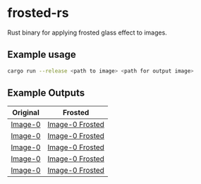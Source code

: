 # frosted-rs

Rust binary for applying frosted glass effect to images.

## Example usage

```sh
cargo run --release <path to image> <path for output image>
```

## Example Outputs

|Original|Frosted|
|:-------:|:--------:|
|[Image-0](assets/image0.jpg)|[Image-0 Frosted](assets/image0_result.jpg)|
|[Image-0](assets/image1.jpg)|[Image-0 Frosted](assets/image1_result.jpg)|
|[Image-0](assets/image2.jpg)|[Image-0 Frosted](assets/image2_result.jpg)|
|[Image-0](assets/image3.jpg)|[Image-0 Frosted](assets/image3_result.jpg)|
|[Image-0](assets/image4.jpg)|[Image-0 Frosted](assets/image4_result.jpg)|
